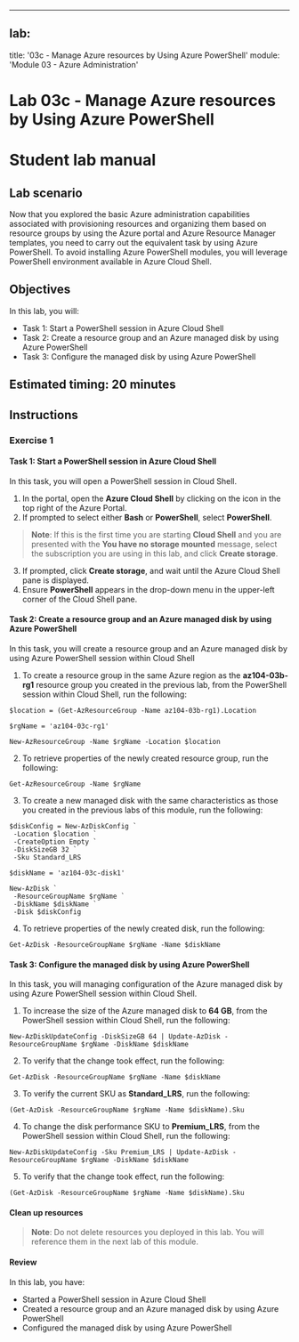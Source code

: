 - - -

## lab:

title: '03c - Manage Azure resources by Using Azure PowerShell'
module: 'Module 03 - Azure Administration'

# Lab 03c - Manage Azure resources by Using Azure PowerShell

# Student lab manual

## Lab scenario

Now that you explored the basic Azure administration capabilities associated with provisioning resources and organizing them based on resource groups by using the Azure portal and Azure Resource Manager templates, you need to carry out the equivalent task by using Azure PowerShell. To avoid installing Azure PowerShell modules, you will leverage PowerShell environment available in Azure Cloud Shell.

## Objectives

In this lab, you will:

* Task 1: Start a PowerShell session in Azure Cloud Shell
* Task 2: Create a resource group and an Azure managed disk by using Azure PowerShell
* Task 3: Configure the managed disk by using Azure PowerShell

## Estimated timing: 20 minutes

## Instructions

### Exercise 1

#### Task 1: Start a PowerShell session in Azure Cloud Shell

In this task, you will open a PowerShell session in Cloud Shell.

1. In the portal, open the **Azure Cloud Shell** by clicking on the icon in the top right of the Azure Portal.
2. If prompted to select either **Bash** or **PowerShell**, select **PowerShell**.

> **Note**: If this is the first time you are starting **Cloud Shell** and you are presented with the **You have no storage mounted** message, select the subscription you are using in this lab, and click **Create storage**.

3. If prompted, click **Create storage**, and wait until the Azure Cloud Shell pane is displayed.
4. Ensure **PowerShell** appears in the drop-down menu in the upper-left corner of the Cloud Shell pane.

#### Task 2: Create a resource group and an Azure managed disk by using Azure PowerShell

In this task, you will create a resource group and an Azure managed disk by using Azure PowerShell session within Cloud Shell

1. To create a resource group in the same Azure region as the **az104-03b-rg1** resource group you created in the previous lab, from the PowerShell session within Cloud Shell, run the following:

``` pwsh
$location = (Get-AzResourceGroup -Name az104-03b-rg1).Location

$rgName = 'az104-03c-rg1'

New-AzResourceGroup -Name $rgName -Location $location
```

2. To retrieve properties of the newly created resource group, run the following:

``` pwsh
Get-AzResourceGroup -Name $rgName
```

3. To create a new managed disk with the same characteristics as those you created in the previous labs of this module, run the following:

``` pwsh
$diskConfig = New-AzDiskConfig `
 -Location $location `
 -CreateOption Empty `
 -DiskSizeGB 32 `
 -Sku Standard_LRS

$diskName = 'az104-03c-disk1'

New-AzDisk `
 -ResourceGroupName $rgName `
 -DiskName $diskName `
 -Disk $diskConfig
```

4. To retrieve properties of the newly created disk, run the following:

``` pwsh
Get-AzDisk -ResourceGroupName $rgName -Name $diskName
```

#### Task 3: Configure the managed disk by using Azure PowerShell

In this task, you will managing configuration of the Azure managed disk by using Azure PowerShell session within Cloud Shell.

1. To increase the size of the Azure managed disk to **64 GB**, from the PowerShell session within Cloud Shell, run the following:

``` pwsh
New-AzDiskUpdateConfig -DiskSizeGB 64 | Update-AzDisk -ResourceGroupName $rgName -DiskName $diskName
```

2. To verify that the change took effect, run the following:

``` pwsh
Get-AzDisk -ResourceGroupName $rgName -Name $diskName
```

3. To verify the current SKU as **Standard\_LRS**, run the following:

``` pwsh
(Get-AzDisk -ResourceGroupName $rgName -Name $diskName).Sku
```

4. To change the disk performance SKU to **Premium\_LRS**, from the PowerShell session within Cloud Shell, run the following:

``` pwsh
New-AzDiskUpdateConfig -Sku Premium_LRS | Update-AzDisk -ResourceGroupName $rgName -DiskName $diskName
```

5. To verify that the change took effect, run the following:

``` pwsh
(Get-AzDisk -ResourceGroupName $rgName -Name $diskName).Sku
```

#### Clean up resources

> **Note**: Do not delete resources you deployed in this lab. You will reference them in the next lab of this module.

#### Review

In this lab, you have:

* Started a PowerShell session in Azure Cloud Shell
* Created a resource group and an Azure managed disk by using Azure PowerShell
* Configured the managed disk by using Azure PowerShell
